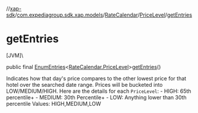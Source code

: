 //[xap-sdk](../../../../index.md)/[com.expediagroup.sdk.xap.models](../../index.md)/[RateCalendar](../index.md)/[PriceLevel](index.md)/[getEntries](get-entries.md)

# getEntries

[JVM]\

public final [EnumEntries](https://kotlinlang.org/api/latest/jvm/stdlib/kotlin.enums/-enum-entries/index.html)&lt;[RateCalendar.PriceLevel](index.md)&gt;[getEntries](get-entries.md)()

Indicates how that day's price compares to the other lowest price for that hotel over the searched date range. Prices will be bucketed into LOW/MEDIUM/HIGH. Here are the details for each `PriceLevel`: - HIGH: 65th percentile+ - MEDIUM: 30th Percentile+ - LOW: Anything lower than 30th percentile Values: HIGH,MEDIUM,LOW
